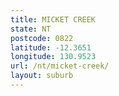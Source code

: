 ```yaml
---
title: MICKET CREEK
state: NT
postcode: 0822
latitude: -12.3651
longitude: 130.9523
url: /nt/micket-creek/
layout: suburb
---
```

